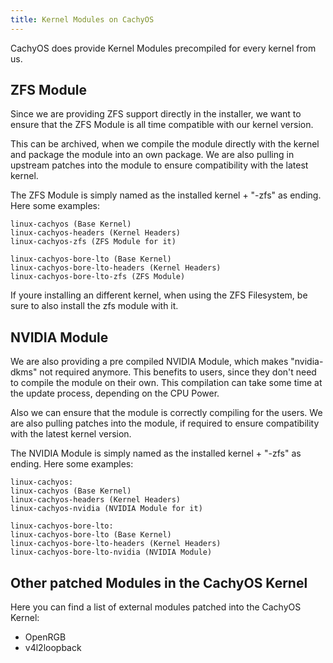 ```yaml
---
title: Kernel Modules on CachyOS
---
```


CachyOS does provide Kernel Modules precompiled for every kernel from us.

## ZFS Module

Since we are providing ZFS support directly in the installer, we want to ensure that the ZFS Module is all time compatible with our kernel version.

This can be archived, when we compile the module directly with the kernel and package the module into an own package.
We are also pulling in upstream patches into the module to ensure compatibility with the latest kernel.

The ZFS Module is simply named as the installed kernel + "-zfs" as ending.
Here some examples:

```
linux-cachyos (Base Kernel)
linux-cachyos-headers (Kernel Headers)
linux-cachyos-zfs (ZFS Module for it)

linux-cachyos-bore-lto (Base Kernel)
linux-cachyos-bore-lto-headers (Kernel Headers)
linux-cachyos-bore-lto-zfs (ZFS Module)
```

If youre installing an different kernel, when using the ZFS Filesystem, be sure to also install the zfs module with it.

## NVIDIA Module

We are also providing a pre compiled NVIDIA Module, which makes "nvidia-dkms" not required anymore.
This benefits to users, since they don't need to compile the module on their own. This compilation can take some time at the update process, depending on the CPU Power.

Also we can ensure that the module is correctly compiling for the users.
We are also pulling patches into the module, if required to ensure compatibility with the latest kernel version.

The NVIDIA Module is simply named as the installed kernel + "-zfs" as ending.
Here some examples:

```
linux-cachyos:
linux-cachyos (Base Kernel)
linux-cachyos-headers (Kernel Headers)
linux-cachyos-nvidia (NVIDIA Module for it)

linux-cachyos-bore-lto:
linux-cachyos-bore-lto (Base Kernel)
linux-cachyos-bore-lto-headers (Kernel Headers)
linux-cachyos-bore-lto-nvidia (NVIDIA Module)
```

## Other patched Modules in the CachyOS Kernel

Here you can find a list of external modules patched into the CachyOS Kernel:

- OpenRGB
- v4l2loopback
